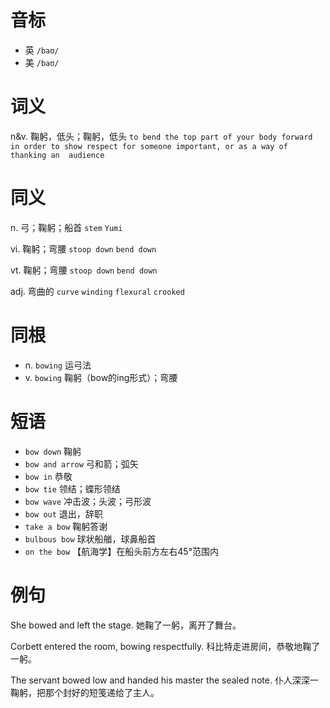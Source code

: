 # 音标

- 英 `/baʊ/`
- 美 `/baʊ/`

# 词义

n&v. 鞠躬，低头；鞠躬，低头
`to bend the top part of your body forward in order to show respect for someone important, or as a way of thanking an  audience `

# 同义

n. 弓；鞠躬；船首
`stem` `Yumi`

vi. 鞠躬；弯腰
`stoop down` `bend down`

vt. 鞠躬；弯腰
`stoop down` `bend down`

adj. 弯曲的
`curve` `winding` `flexural` `crooked`

# 同根

- n. `bowing` 运弓法
- v. `bowing` 鞠躬（bow的ing形式）；弯腰

# 短语

- `bow down` 鞠躬
- `bow and arrow` 弓和箭；弧矢
- `bow in` 恭敬
- `bow tie` 领结；蝶形领结
- `bow wave` 冲击波；头波；弓形波
- `bow out` 退出，辞职
- `take a bow` 鞠躬答谢
- `bulbous bow` 球状船艏，球鼻船首
- `on the bow` 【航海学】在船头前方左右45°范围内

# 例句

She bowed and left the stage.
她鞠了一躬，离开了舞台。

Corbett entered the room, bowing respectfully.
科比特走进房间，恭敬地鞠了一躬。

The servant bowed low and handed his master the sealed note.
仆人深深一鞠躬，把那个封好的短笺递给了主人。


